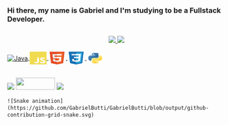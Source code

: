 ### Hi there, my name is Gabriel and I'm studying to be a Fullstack Developer.

##

<div align="center">
  <a href="https://github.com/GabrielButti">
  <img height="180em" src="https://github-readme-stats.vercel.app/api?username=GabrielButti&show_icons=true&theme=dark&include_all_commits=true&count_private=true"/>
  <img height="180em" src="https://github-readme-stats.vercel.app/api/top-langs/?username=GabrielButti&layout=compact&langs_count=7&theme=dark"/>
</div>
<div style="display: inline_block"><br>
  <img align="center" alt="Java" height="30" width="40" src="https://upload.wikimedia.org/wikipedia/pt/3/30/Java_programming_language_logo.svg">
  <img align="center" alt="Js" height="30" width="40" src="https://raw.githubusercontent.com/devicons/devicon/master/icons/javascript/javascript-plain.svg"> 
  <img align="center" alt="HTML" height="30" width="40" src="https://raw.githubusercontent.com/devicons/devicon/master/icons/html5/html5-original.svg">
  <img align="center" alt="CSS" height="30" width="40" src="https://raw.githubusercontent.com/devicons/devicon/master/icons/css3/css3-original.svg">
  <img align="center" alt="Python" height="30" width="40" src="https://raw.githubusercontent.com/devicons/devicon/master/icons/python/python-original.svg">
  
</div>
  
  ##
 
<div>
  <a href = "mailto:gabrielfred968@gmail.com"><img src="https://img.shields.io/badge/-Gmail-%23333?style=for-the-badge&logo=gmail&logoColor=white" target="_blank"></a>
  <a href = "mailto:gabriel.butti@hotmail.com"><img height="28" width="90" src="https://img.shields.io/badge/-Hotmail-0078D4?style=flat-square&logo=microsoft-outlook" target="_blank"></a>
  <a href="https://www.linkedin.com/in/gabriel-butti-393bb1179/" target="_blank"><img src="https://img.shields.io/badge/-LinkedIn-%230077B5?style=for-the-badge&logo=linkedin&logoColor=white" target="_blank"></a> 
  
    ![Snake animation](https://github.com/GabrielButti/GabrielButti/blob/output/github-contribution-grid-snake.svg)
  </div>
 
